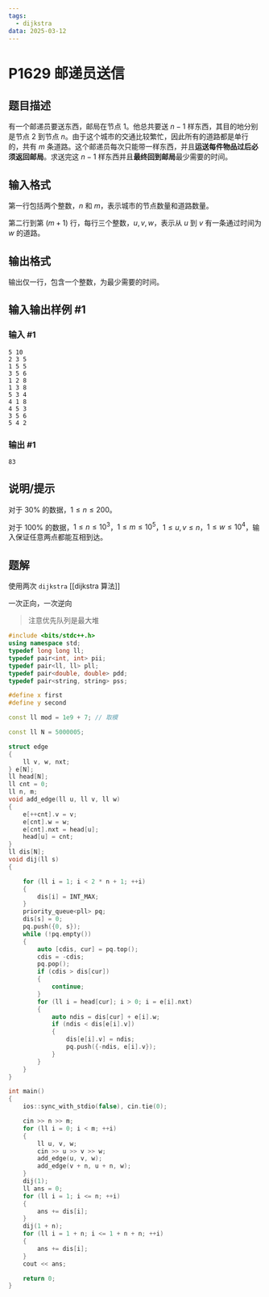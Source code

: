 ```yaml
---
tags:
  - dijkstra
data: 2025-03-12
---
```

# P1629 邮递员送信

## 题目描述

有一个邮递员要送东西，邮局在节点 $1$。他总共要送 $n-1$ 样东西，其目的地分别是节点 $2$ 到节点 $n$。由于这个城市的交通比较繁忙，因此所有的道路都是单行的，共有 $m$ 条道路。这个邮递员每次只能带一样东西，并且**运送每件物品过后必须返回邮局**。求送完这 $n-1$ 样东西并且**最终回到邮局**最少需要的时间。

## 输入格式

第一行包括两个整数，$n$ 和 $m$，表示城市的节点数量和道路数量。

第二行到第 $(m+1)$ 行，每行三个整数，$u,v,w$，表示从 $u$ 到 $v$ 有一条通过时间为 $w$ 的道路。

## 输出格式

输出仅一行，包含一个整数，为最少需要的时间。

## 输入输出样例 #1

### 输入 #1

```
5 10
2 3 5
1 5 5
3 5 6
1 2 8
1 3 8
5 3 4
4 1 8
4 5 3
3 5 6
5 4 2
```

### 输出 #1

```
83
```

## 说明/提示

对于 $30\%$ 的数据，$1 \leq n \leq 200$。

对于 $100\%$ 的数据，$1 \leq n \leq 10^3$，$1 \leq m \leq 10^5$，$1\leq u,v \leq n$，$1 \leq w \leq 10^4$，输入保证任意两点都能互相到达。

## 题解

使用两次 `dijkstra` [[dijkstra 算法]]

一次正向，一次逆向

> 注意优先队列是最大堆

```cpp
#include <bits/stdc++.h>
using namespace std;
typedef long long ll;
typedef pair<int, int> pii;
typedef pair<ll, ll> pll;
typedef pair<double, double> pdd;
typedef pair<string, string> pss;

#define x first
#define y second

const ll mod = 1e9 + 7; // 取模

const ll N = 5000005;

struct edge
{
    ll v, w, nxt;
} e[N];
ll head[N];
ll cnt = 0;
ll n, m;
void add_edge(ll u, ll v, ll w)
{
    e[++cnt].v = v;
    e[cnt].w = w;
    e[cnt].nxt = head[u];
    head[u] = cnt;
}
ll dis[N];
void dij(ll s)
{

    for (ll i = 1; i < 2 * n + 1; ++i)
    {
        dis[i] = INT_MAX;
    }
    priority_queue<pll> pq;
    dis[s] = 0;
    pq.push({0, s});
    while (!pq.empty())
    {
        auto [cdis, cur] = pq.top();
        cdis = -cdis;
        pq.pop();
        if (cdis > dis[cur])
        {
            continue;
        }
        for (ll i = head[cur]; i > 0; i = e[i].nxt)
        {
            auto ndis = dis[cur] + e[i].w;
            if (ndis < dis[e[i].v])
            {
                dis[e[i].v] = ndis;
                pq.push({-ndis, e[i].v});
            }
        }
    }
}

int main()
{
    ios::sync_with_stdio(false), cin.tie(0);

    cin >> n >> m;
    for (ll i = 0; i < m; ++i)
    {
        ll u, v, w;
        cin >> u >> v >> w;
        add_edge(u, v, w);
        add_edge(v + n, u + n, w);
    }
    dij(1);
    ll ans = 0;
    for (ll i = 1; i <= n; ++i)
    {
        ans += dis[i];
    }
    dij(1 + n);
    for (ll i = 1 + n; i <= 1 + n + n; ++i)
    {
        ans += dis[i];
    }
    cout << ans;

    return 0;
}

```